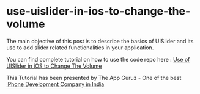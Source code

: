# use-uislider-in-ios-to-change-the-volume

The main objective of this post is to describe the basics of UISlider and its use to add slider related functionalities in your application.

You can find complete tutorial on how to use the code repo here : [Use of UISlider in iOS to Change The Volume](http://www.theappguruz.com/blog/use-uislider-in-ios-to-change-the-volume)

This Tutorial has been presented by The App Guruz - One of the best [iPhone Development Company in India](http://www.theappguruz.com/iphone-app-development/)

